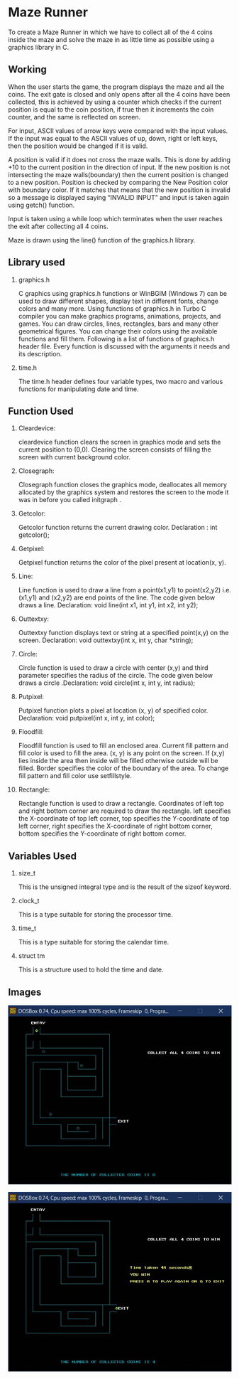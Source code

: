 # Maze Runner

To create a Maze Runner in which we have to collect all of the 4 coins inside the maze and solve the maze in as little time as possible using a graphics library in C.


## Working

When the user starts the game, the program displays the maze and all the coins. The exit gate is closed and only opens after all the 4 coins have been collected, this is achieved by using a counter which checks if the current position is equal to the coin position, if true then it increments the coin counter, and the same is reflected on screen.

For input, ASCII values of arrow keys were compared with the input values. If the input was equal to the ASCII values of up, down, right or left keys, then the position would be changed if it is valid.

A position is valid if it does not cross the maze walls. This is done by adding +10 to the current position in the direction of input. If the new position is not intersecting the maze walls(boundary) then the current position is changed to a new position. Position is checked by comparing the New Position color with boundary color. If it matches that means that the new position is invalid so a message is displayed saying “INVALID INPUT” and input is taken again using getch() function.

Input is taken using a while loop which terminates when the user reaches the exit after collecting all 4 coins.

Maze is drawn using the line() function of the graphics.h library.

## Library used

1. graphics.h

    C graphics using graphics.h functions or WinBGIM (Windows 7) can be used to draw different shapes, display text in different fonts, change colors and many more. 
    Using functions of graphics.h in Turbo C compiler you can make graphics programs, animations, projects, and games. You can draw circles, lines, rectangles, bars and many other geometrical figures. 
    You can change their colors using the available functions and fill them. Following is a list of functions of graphics.h header file. Every function is discussed with the arguments it needs and its description.

2. time.h 

    The time.h header defines four variable types, two macro and various functions for manipulating date and time.




## Function Used

1. Cleardevice: 

    cleardevice function clears the screen in graphics mode and sets the current position to (0,0). Clearing the screen consists of filling the screen with current background color.

2. Closegraph: 

    Closegraph function closes the graphics mode, deallocates all memory allocated by the graphics system and restores the screen to the mode it was in before you called initgraph
    .
3. Getcolor: 

    Getcolor function returns the current drawing color. Declaration : int getcolor();

4. Getpixel:

    Getpixel function returns the color of the pixel present at location(x, y).

5. Line: 
    
    Line function is used to draw a line from a point(x1,y1) to point(x2,y2) i.e. (x1,y1) and (x2,y2) are end points of the line. The code given below draws a line. Declaration: void line(int x1, int y1, int x2, int y2);

6. Outtextxy: 

    Outtextxy function displays text or string at a specified point(x,y) on the screen. Declaration: void outtextxy(int x, int y, char *string);

7. Circle: 

    Circle function is used to draw a circle with center (x,y) and third parameter specifies the radius of the circle. The code given below draws a circle .Declaration: void circle(int x, int y, int radius);

8. Putpixel: 

    Putpixel function plots a pixel at location (x, y) of specified color. Declaration: void putpixel(int x, int y, int color);

9. Floodfill: 

    Floodfill function is used to fill an enclosed area. Current fill pattern and fill color is used to fill the area. (x, y) is any point on the screen. If (x,y) lies inside the area then inside will be filled otherwise outside will be filled. Border specifies the color of the boundary of the area. To change fill pattern and fill color use setfillstyle.

10. Rectangle: 

    Rectangle function is used to draw a rectangle. Coordinates of left top and right bottom corner are required to draw the rectangle. left specifies the X-coordinate of top left corner, top specifies the Y-coordinate of top left corner, right specifies the X-coordinate of right bottom corner, bottom specifies the Y-coordinate of right bottom corner.
## Variables Used

1. size_t

    This is the unsigned integral type and is the result of the sizeof keyword.

2. clock_t

    This is a type suitable for storing the processor time.

3. time_t

    This is a type suitable for storing the calendar time.

4. struct tm

    This is a structure used to hold the time and date.


## Images

![one](https://github.com/Ichigo27/Maze_Runner/blob/main/CG%20Mini%20Project_Page_11_Image_0001.jpg)

![two](https://github.com/Ichigo27/Maze_Runner/blob/main/CG%20Mini%20Project_Page_11_Image_0002.jpg)
